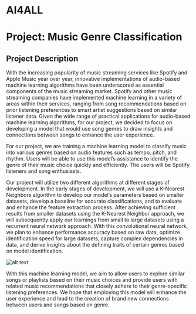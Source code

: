 # AI4ALL
# Project: Music Genre Classification

## Project Description
With the increasing popularity of music streaming services like Spotify and Apple Music year over year, innovative implementations of audio-based machine learning algorithms have been underscored as essential components of the music streaming market. Spotify and other music streaming companies have implemented machine learning in a variety of areas within their services, ranging from song recommendations based on prior listening preferences to smart artist suggestions based on similar listener data. Given the wide range of practical applications for audio-based machine learning algorithms, for our project, we decided to focus on developing a model that would use song genres to draw insights and connections between songs to enhance the user experience. 

For our project, we are training a machine learning model to classify music into various genres based on audio features such as tempo, pitch, and rhythm. Users will be able to use this model’s assistance to identify the genre of their music choice quickly and efficiently. The users will be Spotify listeners and song enthusiasts. 

Our project will utilize two different algorithms at different stages of development. In the early stages of development, we will use a K-Nearest Neighbors algorithm to develop our model’s parameters based on smaller datasets, develop a baseline for accurate classifications, and to evaluate and enhance the feature extraction process. After achieving sufficient results from smaller datasets using the K-Nearest Neighbor approach, we will subsequently apply our learnings from small to large datasets using a recurrent neural network approach. With this convolutional neural network, we plan to enhance performance accuracy based on raw data, optimize identification speed for large datasets, capture complex dependencies in data, and derive insights about the defining traits of certain genres based on model identification.  

![alt text]([http://url](https://www.google.com/url?sa=i&url=https%3A%2F%2Fmohamedbakrey094.medium.com%2Fall-about-recurrent-neural-network-rnn-a236ad5c59f4&psig=AOvVaw37GWwFE18MC3Z8YFb_j42p&ust=1732119568182000&source=images&cd=vfe&opi=89978449&ved=0CBQQjRxqFwoTCIje9q7m6IkDFQAAAAAdAAAAABAS)/to/img.png)

With this machine learning model, we aim to allow users to explore similar songs or playlists based on their music choices and provide users with related music recommendations that closely adhere to their genre-specific listening preferences. We hope that employing this model will enhance the user experience and lead to the creation of brand new connections between users and songs based on genre.
